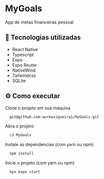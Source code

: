 # MyGoals

App de metas financeiras pessoal

## 🎯 Tecnologias utilizadas

- React Native
- Typescript
- Expo
- Expo Router
- NativeWind
- Tailwindcss
- SQLite



## ⚙️ Como executar

Clone o projeto em sua máquina
```bash
  git@github.com:aureasiqueira1/MyGoals.git
```

Abra o projeto
```bash
  cd MyGoals
```

Instale as dependencias (com yarn ou npm)
```bash
  npm install
```

Inicie o projeto (com yarn ou npm)
```bash
  npx expo start
```
